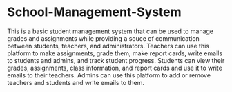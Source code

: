# School-Management-System

This is a basic student management system that can be used to manage grades and assignments while providing a souce of communication between students, teachers, and administrators. 
Teachers can use this platform to make assignments, grade them, make report cards, write emails to students and admins, and track student progress. Students can view their grades, assignments, class information, and report cards and use it to write emails to their teachers. 
Admins can use this platform to add or remove teachers and students and write emails to them.
